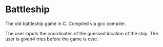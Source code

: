 # Battleship
The old battleship game in C.
Compiled via gcc compiler.

The user inputs the coordinates of the guessed location of the ship.
The user is given4 tries before the game is over.
